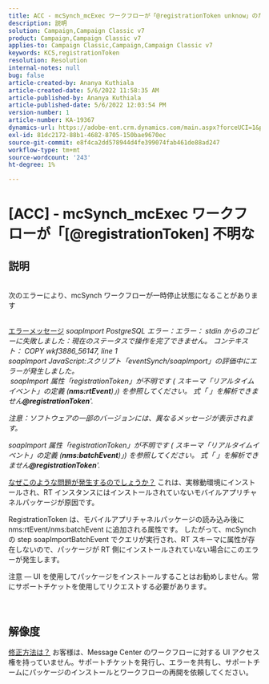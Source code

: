 ```yaml
---
title: ACC - mcSynch_mcExec ワークフローが「@registrationToken unknow」のために失敗する
description: 説明
solution: Campaign,Campaign Classic v7
product: Campaign,Campaign Classic v7
applies-to: Campaign Classic,Campaign,Campaign Classic v7
keywords: KCS,registrationToken
resolution: Resolution
internal-notes: null
bug: false
article-created-by: Ananya Kuthiala
article-created-date: 5/6/2022 11:58:35 AM
article-published-by: Ananya Kuthiala
article-published-date: 5/6/2022 12:03:54 PM
version-number: 1
article-number: KA-19367
dynamics-url: https://adobe-ent.crm.dynamics.com/main.aspx?forceUCI=1&pagetype=entityrecord&etn=knowledgearticle&id=ea48c7d8-33cd-ec11-a7b5-6045bd00d995
exl-id: 81dc2172-88b1-4682-8705-150bae9670ec
source-git-commit: e8f4ca2dd578944d4fe399074fab461de88ad247
workflow-type: tm+mt
source-wordcount: '243'
ht-degree: 1%

---
```


# [ACC] - mcSynch_mcExec ワークフローが「[@registrationToken] 不明な

## 説明

<br>次のエラーにより、mcSynch ワークフローが一時停止状態になることがあります<br><br>

<u>エラーメッセージ</u>
*soapImport PostgreSQL エラー：エラー： stdin からのコピーに失敗しました：現在のステータスで操作を完了できません。 コンテキスト： COPY wkf3886_56147, line 1
<br>soapImport JavaScript:スクリプト「eventSynch/soapImport」の評価中にエラーが発生しました。
<br> soapImport 属性「registrationToken」が不明です ( スキーマ「リアルタイムイベント」の定義 (<b>nms:rtEvent</b>)」) を参照してください。 式「 」を解析できません<b>@registrationToken</b>&#39;.*

*注意：ソフトウェアの一部のバージョンには、異なるメッセージが表示されます。*

*soapImport 属性「registrationToken」が不明です ( スキーマ「リアルタイムイベント」の定義 (<b>nms:batchEvent</b>)」) を参照してください。 式「 」を解析できません<b>@registrationToken</b>&#39;.*


<u>なぜこのような問題が発生するのでしょうか？</u>
これは、実稼動環境にインストールされ、RT インスタンスにはインストールされていないモバイルアプリチャネルパッケージが原因です。

RegistrationToken は、モバイルアプリチャネルパッケージの読み込み後に nms:rtEvent/nms:batchEvent に追加される属性です。 したがって、mcSynch の step soapImportBatchEvent でクエリが実行され、RT スキーマに属性が存在しないので、パッケージが RT 側にインストールされていない場合にこのエラーが発生します。



注意 — UI を使用してパッケージをインストールすることはお勧めしません。常にサポートチケットを使用してリクエストする必要があります。
<br><br> <br>

## 解像度

<u>修正方法は？</u>
お客様は、Message Center のワークフローに対する UI アクセス権を持っていません。サポートチケットを発行し、エラーを共有し、サポートチームにパッケージのインストールとワークフローの再開を依頼してください。
